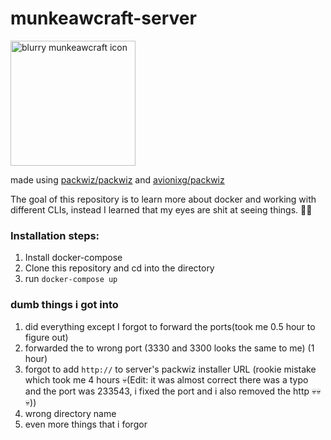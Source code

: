 # munkeawcraft-server

<img src="https://github.com/munkeawtoast/munkeawtoast/blob/main/pixelated-mapraw.png?raw=true" alt="blurry munkeawcraft icon" width="200"/>

made using [packwiz/packwiz](https://github.com/packwiz/packwiz) and [avionixg/packwiz](https://hub.docker.com/r/avionixg/packwiz)

The goal of this repository is to learn more about docker and working with different CLIs, instead I learned that my eyes are shit at seeing things. 😵‍💫

### Installation steps:
1. Install docker-compose
1. Clone this repository and cd into the directory
1. run `docker-compose up`

### dumb things i got into
1. did everything except I forgot to forward the ports(took me 0.5 hour to figure out) 
1. forwarded the to wrong port (3330 and 3300 looks the same to me) (1 hour)
1. forgot to add `http://` to server's packwiz installer URL (rookie mistake which took me 4 hours 💀(Edit: it was almost correct there was a typo and the port was 233543, i fixed the port and i also removed the http 💀💀💀))
1. wrong directory name
1. even more things that i forgor
